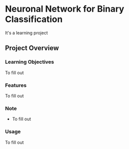 # Neuronal Network for Binary Classification
It's a learning project

## Project Overview 

### Learning Objectives
To fill out

### Features
To fill out

### Note
- To fill out

### Usage
To fill out
